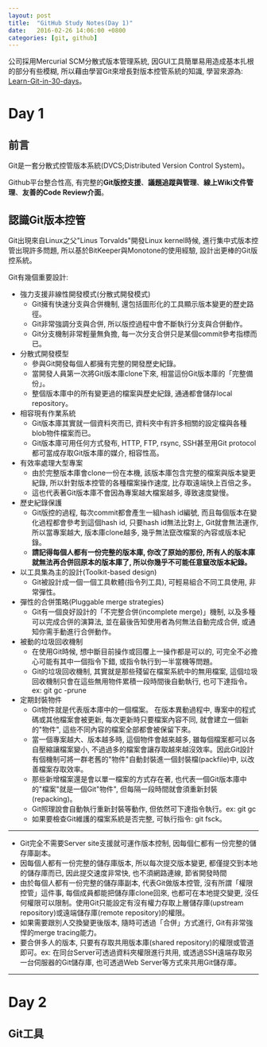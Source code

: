 ```yaml
---
layout: post
title:  "GitHub Study Notes(Day 1)"
date:   2016-02-26 14:06:00 +0800
categories: [git, github]
---
```


公司採用Mercurial SCM分散式版本管理系統, 因GUI工具簡單易用造成基本扎根的部分有些模糊, 所以藉由學習Git來增長對版本控管系統的知識, 學習來源為: [Learn-Git-in-30-days](https://github.com/doggy8088/Learn-Git-in-30-days)。

# Day 1 #

前言
---

Git是一套分散式控管版本系統(DVCS;Distributed Version Control System)。

Github平台整合性高, 有完整的**Git版控支援**、**議題追蹤與管理**、**線上Wiki文件管理**、**友善的Code Review介面**。


認識Git版本控管
---

Git出現來自Linux之父"Linus Torvalds"開發Linux kernel時候, 進行集中式版本控管出現許多問題, 所以基於BitKeeper與Monotone的使用經驗, 設計出更棒的Git版控系統。

Git有幾個重要設計:

- 強力支援非線性開發模式(分散式開發模式)
  - Git擁有快速分支與合併機制, 還包括圖形化的工具顯示版本變更的歷史路徑。
  - Git非常強調分支與合併, 所以版控過程中會不斷執行分支與合併動作。
  - Git分支機制非常輕量無負擔, 每一次分支合併只是某個commit參考指標而已。
- 分散式開發模型
  - 參與Git開發每個人都擁有完整的開發歷史紀錄。
  - 當開發人員第一次將Git版本庫clone下來, 相當這份Git版本庫的「完整備份」。
  - 整個版本庫中的所有變更過的檔案與歷史紀錄, 通通都會儲存local repository。
- 相容現有作業系統
  - Git版本庫其實就一個資料夾而已, 資料夾中有許多相關的設定檔與各種blob物件檔案而已。
  - Git版本庫可用任何方式發布, HTTP, FTP, rsync, SSH甚至用Git protocol都可當成存取Git版本庫的媒介, 相容性高。
- 有效率處理大型專案
  - 由於完整版本庫會clone一份在本機, 該版本庫包含完整的檔案與版本變更紀錄, 所以針對版本控管的各種檔案操作速度, 比存取遠端快上百倍之多。
  - 這也代表著Git版本庫不會因為專案越大檔案越多, 導致速度變慢。
- 歷史紀錄保護
  - Git版控的過程, 每次commit都會產生一組hash id編號, 而且每個版本在變化過程都會參考到這個hash id, 只要hash id無法比對上, Git就會無法運作, 所以當專案越大, 版本庫clone越多, 幾乎無法竄改檔案的內容或版本紀錄。
  - **請記得每個人都有一份完整的版本庫, 你改了原始的那份, 所有人的版本庫就無法再合併回原本的版本庫了, 所以你幾乎不可能任意竄改版本紀錄。**
- 以工具集為主的設計(Toolkit-based design)
  - Git被設計成一個一個工具軟體(指令列工具), 可輕易組合不同工具使用, 非常彈性。
- 彈性的合併策略(Pluggable merge strategies)
  - Git有一個良好設計的「不完整合併(incomplete merge)」機制, 以及多種可以完成合併的演算法, 並在最後告知使用者為何無法自動完成合併, 或通知你需手動進行合併動作。
- 被動的垃圾回收機制
  - 在使用Git時候, 想中斷目前操作或回覆上一操作都是可以的, 可完全不必擔心可能有其中一個指令下錯, 或指令執行到一半當機等問題。
  - Git的垃圾回收機制, 其實就是那些殘留在檔案系統中的無用檔案, 這個垃圾回收機制只會在這些無用物件累積一段時間後自動執行, 也可下達指令。ex: git gc -prune
- 定期封裝物件
  - Git物件就是代表版本庫中的一個檔案。 在版本異動過程中, 專案中的程式碼或其他檔案會被更新, 每次更新時只要檔案內容不同, 就會建立一個新的"物件", 這些不同內容的檔案全部都會被保留下來。
  - 當一個專案越大、版本越多時, 這個物件會越來越多, 雖每個檔案都可以各自壓縮讓檔案變小, 不過過多的檔案會讓存取越來越沒效率。因此Git設計有個機制可將一群老舊的"物件"自動封裝進一個封裝檔(packfile)中, 以改善檔案存取效率。
  - 那些新增檔案還是會以單一檔案的方式存在著, 也代表一個Git版本庫中的"檔案"就是一個Git"物件", 但每隔一段時間就會須重新封裝(repacking)。
  - Git照理說會自動執行重新封裝等動作, 但依然可下達指令執行。ex: git gc
  - 如果要檢查Git維護的檔案系統是否完整, 可執行指令: git fsck。

---

- Git完全不需要Server site支援就可運作版本控制, 因每個仁都有一份完整的儲存庫副本。
- 因每個人都有一份完整的儲存庫版本, 所以每次提交版本變更, 都僅提交到本地的儲存庫而已, 因此提交速度非常快, 也不須網路連線, 節省開發時間
- 由於每個人都有一份完整的儲存庫副本, 代表Git做版本控管, 沒有所謂「權限控管」這件事, 每個成員都能把儲存庫clone回來, 也都可在本地提交變更, 沒任何權限可以限制。使用Git只能設定有沒有權力存取上層儲存庫(upstream repository)或遠端儲存庫(remote repository)的權限。
- 如果需要跟別人交換變更後版本, 隨時可透過「合併」方式進行, Git有非常強悍的merge tracing能力。
- 要合併多人的版本, 只要有存取共用版本庫(shared repository)的權限或管道即可。ex: 在同台Server可透過資料夾權限進行共用, 或透過SSH遠端存取另一台伺服器的Git儲存庫, 也可透過Web Server等方式來共用Git儲存庫。

----------

# Day 2 #

Git工具
---


